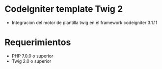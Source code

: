 # CodeIgniter template Twig 2

- Integracion del motor de plantilla twig en el framework codeigniter 3.1.11

# Requerimientos

- PHP 7.0.0 o superior
- Twig 2.0 o superior



